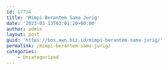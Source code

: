 ```yaml
---
id: 17734
title: 'Mimpi Berantem Sama Jurig'
date: '2023-03-13T03:01:20+00:00'
author: admin
layout: post
guid: 'https://bos.awn.biz.id/mimpi-berantem-sama-jurig/'
permalink: /mimpi-berantem-sama-jurig/
categories:
    - Uncategorized
---
```


